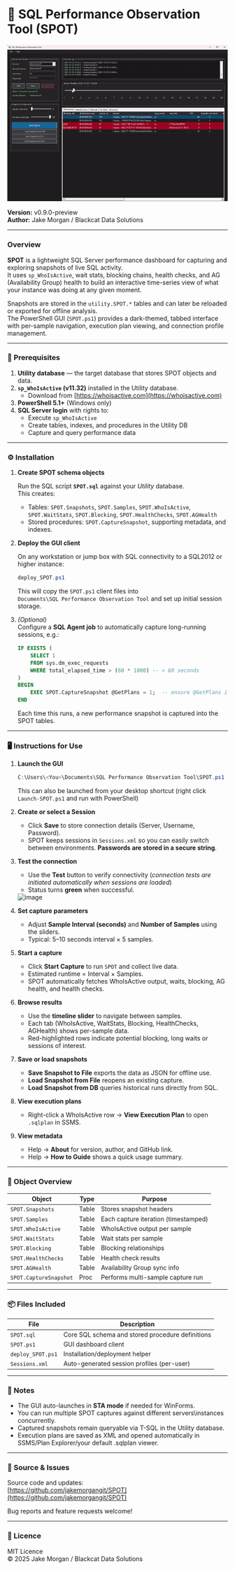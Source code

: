 # 🐾 SQL Performance Observation Tool (SPOT)


![SPOT Demo](https://github.com/jakemorgangit/SPOT/blob/main/SPOTdemo.gif)


**Version:** v0.9.0-preview  
**Author:** Jake Morgan / Blackcat Data Solutions

---

### Overview

**SPOT** is a lightweight SQL Server performance dashboard for capturing and exploring snapshots of live SQL activity.  
It uses `sp_WhoIsActive`, wait stats, blocking chains, health checks, and AG (Availability Group) health to build an interactive time-series view of what your instance was doing at any given moment.

Snapshots are stored in the `utility.SPOT.*` tables and can later be reloaded or exported for offline analysis.  
The PowerShell GUI (`SPOT.ps1`) provides a dark-themed, tabbed interface with per-sample navigation, execution plan viewing, and connection profile management.

---

### 🧱 Prerequisites

1. **Utility database** — the target database that stores SPOT objects and data.  
2. **`sp_WhoIsActive` (v11.32)** installed in the Utility database.  
   - Download from [https://whoisactive.com](https://whoisactive.com)
3. **PowerShell 5.1+** (Windows only)
4. **SQL Server login** with rights to:
   - Execute `sp_WhoIsActive`
   - Create tables, indexes, and procedures in the Utility DB
   - Capture and query performance data

---

### ⚙️ Installation

1. **Create SPOT schema objects**

   Run the SQL script **`SPOT.sql`** against your *Utility* database.  
   This creates:
   - Tables: `SPOT.Snapshots`, `SPOT.Samples`, `SPOT.WhoIsActive`, `SPOT.WaitStats`, `SPOT.Blocking`, `SPOT.HealthChecks`, `SPOT.AGHealth`
   - Stored procedures: `SPOT.CaptureSnapshot`, supporting metadata, and indexes.

2. **Deploy the GUI client**

   On any workstation or jump box with SQL connectivity to a SQL2012 or higher instance:
   ```powershell
   deploy_SPOT.ps1
   ```
   This will copy the `SPOT.ps1` client files into  
   `Documents\SQL Performance Observation Tool` and set up initial session storage.

3. *(Optional)*  
   Configure a **SQL Agent job** to automatically capture long-running sessions, e.g.:

   ```sql
   IF EXISTS (
       SELECT 1
       FROM sys.dm_exec_requests
       WHERE total_elapsed_time > (60 * 1000) -- > 60 seconds
   )
   BEGIN
       EXEC SPOT.CaptureSnapshot @GetPlans = 1;  -- ensure @GetPlans is always 1 or WIA will not be captured correctly (_slight bug, may be fixed in later releases!_)
   END
   ```
   Each time this runs, a new performance snapshot is captured into the SPOT tables.

---

### 🖥️ Instructions for Use

1. **Launch the GUI**
   ```powershell
   C:\Users\<You>\Documents\SQL Performance Observation Tool\SPOT.ps1
   ```
   This can also be launched from your desktop shortcut (right click `Launch-SPOT.ps1` and run with PowerShell)

2. **Create or select a Session**
   - Click **Save** to store connection details (Server, Username, Password).
   - SPOT keeps sessions in `Sessions.xml` so you can easily switch between environments.  **Passwords are stored in a secure string**.

3. **Test the connection**
   - Use the **Test** button to verify connectivity (_connection tests are initiated automatically when sessions are loaded_)
   - Status turns **green** when successful.

   <img width="311" height="278" alt="image" src="https://github.com/user-attachments/assets/6fa814eb-8c2b-46f8-a35a-25e509a170d0" />


4. **Set capture parameters**
   - Adjust **Sample Interval (seconds)** and **Number of Samples** using the sliders.
   - Typical: 5–10 seconds interval × 5 samples.

5. **Start a capture**
   - Click **Start Capture** to run `SPOT` and collect live data.
   - Estimated runtime = Interval × Samples.
   - SPOT automatically fetches WhoIsActive output, waits, blocking, AG health, and health checks.

6. **Browse results**
   - Use the **timeline slider** to navigate between samples.
   - Each tab (WhoIsActive, WaitStats, Blocking, HealthChecks, AGHealth) shows per-sample data.
   - Red-highlighted rows indicate potential blocking, long waits or sessions of interest.

7. **Save or load snapshots**
   - **Save Snapshot to File** exports the data as JSON for offline use.
   - **Load Snapshot from File** reopens an existing capture.
   - **Load Snapshot from DB** queries historical runs directly from SQL.

8. **View execution plans**
   - Right-click a WhoIsActive row → **View Execution Plan** to open `.sqlplan` in SSMS.

9. **View metadata**
   - Help → **About** for version, author, and GitHub link.
   - Help → **How to Guide** shows a quick usage summary.

---

### 🧩 Object Overview

| Object | Type | Purpose |
|--------|------|----------|
| `SPOT.Snapshots` | Table | Stores snapshot headers |
| `SPOT.Samples` | Table | Each capture iteration (timestamped) |
| `SPOT.WhoIsActive` | Table | WhoIsActive output per sample |
| `SPOT.WaitStats` | Table | Wait stats per sample |
| `SPOT.Blocking` | Table | Blocking relationships |
| `SPOT.HealthChecks` | Table | Health check results |
| `SPOT.AGHealth` | Table | Availability Group sync info |
| `SPOT.CaptureSnapshot` | Proc | Performs multi-sample capture run |

---

### 📦 Files Included

| File | Description |
|------|-------------|
| `SPOT.sql` | Core SQL schema and stored procedure definitions |
| `SPOT.ps1` | GUI dashboard client |
| `deploy_SPOT.ps1` | Installation/deployment helper |
| `Sessions.xml` | Auto-generated session profiles (per-user) |

---

### 🧠 Notes

- The GUI auto-launches in **STA mode** if needed for WinForms.
- You can run multiple SPOT captures against different servers\instances concurrently.
- Captured snapshots remain queryable via T-SQL in the Utility database.
- Execution plans are saved as XML and opened automatically in SSMS/Plan Explorer/your default .sqlplan viewer.

---

### 🐙 Source & Issues

Source code and updates:  
[https://github.com/jakemorgangit/SPOT](https://github.com/jakemorgangit/SPOT)

Bug reports and feature requests welcome!

---

### 📄 Licence

MIT Licence  
© 2025 Jake Morgan / Blackcat Data Solutions
